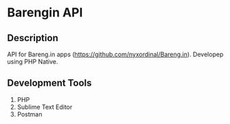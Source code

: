 # Barengin API

## Description
API for Bareng.in apps (https://github.com/nyxordinal/Bareng.in). Developep using PHP Native.

## Development Tools
1. PHP
2. Sublime Text Editor
3. Postman
